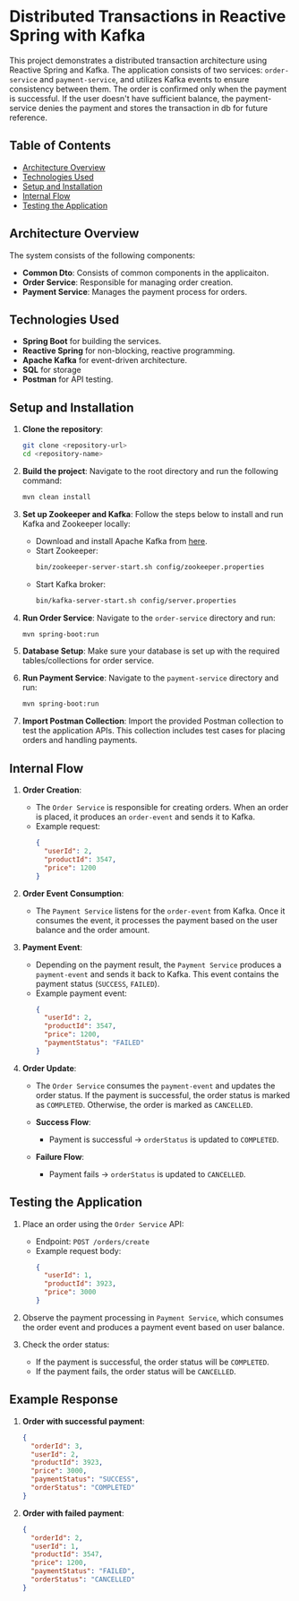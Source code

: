 # Distributed Transactions in Reactive Spring with Kafka

This project demonstrates a distributed transaction architecture using Reactive Spring and Kafka. The application consists of two services: `order-service` and `payment-service`, and utilizes Kafka events to ensure consistency between them. The order is confirmed only when the payment is successful. If the user doesn't have sufficient balance, the payment-service denies the payment and stores the transaction in db for future reference.

## Table of Contents

- [Architecture Overview](#architecture-overview)
- [Technologies Used](#technologies-used)
- [Setup and Installation](#setup-and-installation)
- [Internal Flow](#internal-flow)
- [Testing the Application](#testing-the-application)

## Architecture Overview

The system consists of the following components:

- **Common Dto**: Consists of common components in the applicaiton.
- **Order Service**: Responsible for managing order creation.
- **Payment Service**: Manages the payment process for orders.

## Technologies Used

- **Spring Boot** for building the services.
- **Reactive Spring** for non-blocking, reactive programming.
- **Apache Kafka** for event-driven architecture.
- **SQL** for storage
- **Postman** for API testing.

## Setup and Installation

1. **Clone the repository**:

   ```bash
   git clone <repository-url>
   cd <repository-name>
   ```

2. **Build the project**:
   Navigate to the root directory and run the following command:

   ```bash
   mvn clean install
   ```

3. **Set up Zookeeper and Kafka**:
   Follow the steps below to install and run Kafka and Zookeeper locally:

   - Download and install Apache Kafka from [here](https://kafka.apache.org/quickstart).
   - Start Zookeeper:
     ```bash
     bin/zookeeper-server-start.sh config/zookeeper.properties
     ```
   - Start Kafka broker:
     ```bash
     bin/kafka-server-start.sh config/server.properties
     ```

4. **Run Order Service**:
   Navigate to the `order-service` directory and run:

   ```bash
   mvn spring-boot:run
   ```

5. **Database Setup**:
   Make sure your database is set up with the required tables/collections for order service.

6. **Run Payment Service**:
   Navigate to the `payment-service` directory and run:

   ```bash
   mvn spring-boot:run
   ```

7. **Import Postman Collection**:
   Import the provided Postman collection to test the application APIs. This collection includes test cases for placing orders and handling payments.

## Internal Flow

1. **Order Creation**:

   - The `Order Service` is responsible for creating orders. When an order is placed, it produces an `order-event` and sends it to Kafka.
   - Example request:
     ```json
     {
       "userId": 2,
       "productId": 3547,
       "price": 1200
     }
     ```

2. **Order Event Consumption**:
   - The `Payment Service` listens for the `order-event` from Kafka. Once it consumes the event, it processes the payment based on the user balance and the order amount.
3. **Payment Event**:

   - Depending on the payment result, the `Payment Service` produces a `payment-event` and sends it back to Kafka. This event contains the payment status (`SUCCESS`, `FAILED`).
   - Example payment event:
     ```json
     {
       "userId": 2,
       "productId": 3547,
       "price": 1200,
       "paymentStatus": "FAILED"
     }
     ```

4. **Order Update**:

   - The `Order Service` consumes the `payment-event` and updates the order status. If the payment is successful, the order status is marked as `COMPLETED`. Otherwise, the order is marked as `CANCELLED`.

   - **Success Flow**:

     - Payment is successful → `orderStatus` is updated to `COMPLETED`.

   - **Failure Flow**:
     - Payment fails → `orderStatus` is updated to `CANCELLED`.

## Testing the Application

1. Place an order using the `Order Service` API:

   - Endpoint: `POST /orders/create`
   - Example request body:
     ```json
     {
       "userId": 1,
       "productId": 3923,
       "price": 3000
     }
     ```

2. Observe the payment processing in `Payment Service`, which consumes the order event and produces a payment event based on user balance.

3. Check the order status:
   - If the payment is successful, the order status will be `COMPLETED`.
   - If the payment fails, the order status will be `CANCELLED`.

## Example Response

1. **Order with successful payment**:

   ```json
   {
     "orderId": 3,
     "userId": 2,
     "productId": 3923,
     "price": 3000,
     "paymentStatus": "SUCCESS",
     "orderStatus": "COMPLETED"
   }
   ```

2. **Order with failed payment**:
   ```json
   {
     "orderId": 2,
     "userId": 1,
     "productId": 3547,
     "price": 1200,
     "paymentStatus": "FAILED",
     "orderStatus": "CANCELLED"
   }
   ```
